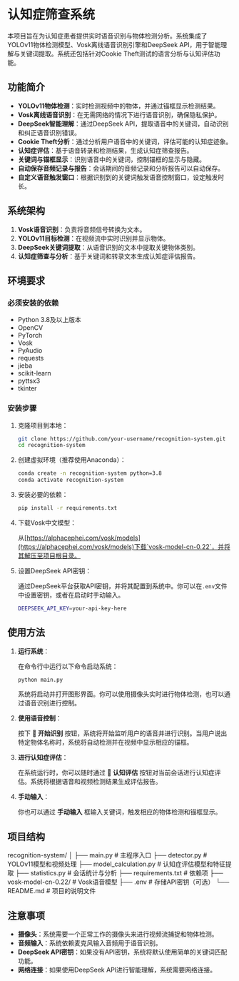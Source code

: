 # 认知症筛查系统

本项目旨在为认知症患者提供实时语音识别与物体检测分析。系统集成了YOLOv11物体检测模型、Vosk离线语音识别引擎和DeepSeek API，用于智能理解与关键词提取。系统还包括针对Cookie Theft测试的语言分析与认知评估功能。

## 功能简介

- **YOLOv11物体检测**：实时检测视频中的物体，并通过锚框显示检测结果。
- **Vosk离线语音识别**：在无需网络的情况下进行语音识别，确保隐私保护。
- **DeepSeek智能理解**：通过DeepSeek API，提取语音中的关键词，自动识别和纠正语音识别错误。
- **Cookie Theft分析**：通过分析用户语音中的关键词，评估可能的认知症迹象。
- **认知症评估**：基于语音转录和检测结果，生成认知症筛查报告。
- **关键词与锚框显示**：识别语音中的关键词，控制锚框的显示与隐藏。
- **自动保存音频记录与报告**：会话期间的音频记录和分析报告可以自动保存。
- **自定义语音触发窗口**：根据识别到的关键词触发语音控制窗口，设定触发时长。

## 系统架构

1. **Vosk语音识别**：负责将音频信号转换为文本。
2. **YOLOv11目标检测**：在视频流中实时识别并显示物体。
3. **DeepSeek关键词提取**：从语音识别的文本中提取关键物体类别。
4. **认知症筛查与分析**：基于关键词和转录文本生成认知症评估报告。

## 环境要求

### 必须安装的依赖

- Python 3.8及以上版本
- OpenCV
- PyTorch
- Vosk
- PyAudio
- requests
- jieba
- scikit-learn
- pyttsx3
- tkinter

### 安装步骤

1. 克隆项目到本地：

    ```bash
    git clone https://github.com/your-username/recognition-system.git
    cd recognition-system
    ```

2. 创建虚拟环境（推荐使用Anaconda）：

    ```bash
    conda create -n recognition-system python=3.8
    conda activate recognition-system
    ```

3. 安装必要的依赖：

    ```bash
    pip install -r requirements.txt
    ```

4. 下载Vosk中文模型：

    从[https://alphacephei.com/vosk/models](https://alphacephei.com/vosk/models)下载`vosk-model-cn-0.22`，并将其解压至项目根目录。

5. 设置DeepSeek API密钥：

    通过DeepSeek平台获取API密钥，并将其配置到系统中。你可以在`.env`文件中设置密钥，或者在启动时手动输入。

    ```bash
    DEEPSEEK_API_KEY=your-api-key-here
    ```

## 使用方法

1. **运行系统**：

    在命令行中运行以下命令启动系统：

    ```bash
    python main.py
    ```

    系统将启动并打开图形界面。你可以使用摄像头实时进行物体检测，也可以通过语音识别进行控制。

2. **使用语音控制**：

    按下 **🎤 开始识别** 按钮，系统将开始监听用户的语音并进行识别。当用户说出特定物体名称时，系统将自动检测并在视频中显示相应的锚框。

3. **进行认知症评估**：

    在系统运行时，你可以随时通过 **🧠 认知评估** 按钮对当前会话进行认知症评估。系统将根据语音和视频检测结果生成评估报告。

4. **手动输入**：

    你也可以通过 **手动输入** 框输入关键词，触发相应的物体检测和锚框显示。

## 项目结构
recognition-system/
│
├── main.py # 主程序入口
├── detector.py # YOLOv11模型和视频处理
├── model_calculation.py # 认知症评估模型和特征提取
├── statistics.py # 会话统计与分析
├── requirements.txt # 依赖项
├── vosk-model-cn-0.22/ # Vosk语音模型
├── .env # 存储API密钥（可选）
└── README.md # 项目的说明文件


## 注意事项

- **摄像头**：系统需要一个正常工作的摄像头来进行视频流捕捉和物体检测。
- **音频输入**：系统依赖麦克风输入音频用于语音识别。
- **DeepSeek API密钥**：如果没有API密钥，系统将默认使用简单的关键词匹配功能。
- **网络连接**：如果使用DeepSeek API进行智能理解，系统需要网络连接。



